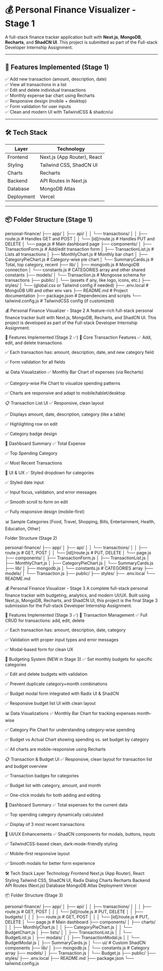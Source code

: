 # 💰 Personal Finance Visualizer - Stage 1

A full-stack finance tracker application built with **Next.js**, **MongoDB**, **Recharts**, and **ShadCN UI**. This project is submitted as part of the Full-stack Developer Internship Assignment.

---

## 🚀 Features Implemented (Stage 1)

✅ Add new transaction (amount, description, date)  
✅ View all transactions in a list  
✅ Edit and delete individual transactions  
✅ Monthly expense bar chart using Recharts  
✅ Responsive design (mobile + desktop)  
✅ Form validation for user inputs  
✅ Clean and modern UI with TailwindCSS & shadcn/ui  

---

## 🛠️ Tech Stack

| Layer       | Technology |
|-------------|------------|
| Frontend    | Next.js (App Router), React |
| Styling     | Tailwind CSS, ShadCN UI |
| Charts      | Recharts |
| Backend     | API Routes in Next.js |
| Database    | MongoDB Atlas |
| Deployment  | Vercel |

---

## 📦 Folder Structure (Stage 1)

personal-finance/
├── app/
│   ├── api/
│   │   └── transactions/
│   │       ├── route.js           # Handles GET and POST
│   │       └── [id]/route.js      # Handles PUT and DELETE
│   └── page.js                    # Main dashboard page
├── components/
│   ├── TransactionForm.js         # Add/edit transaction form
│   ├── TransactionList.js         # Lists all transactions
│   ├── MonthlyChart.js            # Monthly bar chart
│   ├── CategoryPieChart.js        # Category-wise pie chart
│   └── SummaryCards.js            # Total, top category, recent
├── lib/
│   ├── mongodb.js                 # MongoDB connection
│   └── constants.js              # CATEGORIES array and other shared constants
├── models/
│   └── Transaction.js             # Mongoose schema for transactions
├── public/
│   └── (assets if any, like logo, icons, etc.)
├── styles/
│   └── (global.css or Tailwind config if needed)
├── .env.local                     # MongoDB URI and other env vars
├── README.md                      # Project documentation
├── package.json                   # Dependencies and scripts
└── tailwind.config.js             # TailwindCSS config (if customized)



💰 Personal Finance Visualizer - Stage 2
A feature-rich full-stack personal finance tracker built with Next.js, MongoDB, Recharts, and ShadCN UI. This project is developed as part of the Full-stack Developer Internship Assignment.

🚀 Features Implemented (Stage 2 ✅)
🔄 Core Transaction Features
✅ Add, edit, and delete transactions

✅ Each transaction has: amount, description, date, and new category field

✅ Form validation for all fields

📊 Data Visualization
✅ Monthly Bar Chart of expenses (via Recharts)

✅ Category-wise Pie Chart to visualize spending patterns

✅ Charts are responsive and adapt to mobile/tablet/desktop

📋 Transaction List UI
✅ Responsive, clean layout

✅ Displays amount, date, description, category (like a table)

✅ Highlighting row on edit

✅ Category badge design

📌 Dashboard Summary
✅ Total Expense

✅ Top Spending Category

✅ Most Recent Transactions

💅 UI & UX
✅ Styled dropdown for categories

✅ Styled date input

✅ Input focus, validation, and error messages

✅ Smooth scroll to form on edit

✅ Fully responsive design (mobile-first)

📊 Sample Categories
    [Food, Travel, Shopping, Bills, Entertainment, Health, Education, Other]

Folder Structure (Stage 2)

personal-finance/
├── app/
│   ├── api/
│   │   └── transactions/
│   │       ├── route.js           # GET, POST
│   │       └── [id]/route.js      # PUT, DELETE
│   └── page.js
├── components/
│   ├── TransactionForm.js
│   ├── TransactionList.js
│   ├── MonthlyChart.js
│   ├── CategoryPieChart.js
│   └── SummaryCards.js
├── lib/
│   ├── mongodb.js
│   └── constants.js               # CATEGORIES array
├── models/
│   └── Transaction.js
├── public/
├── styles/
├── .env.local
└── README.md


💰 Personal Finance Visualizer - Stage 3
A complete full-stack personal finance tracker with budgeting, analytics, and modern UI/UX. Built using Next.js, MongoDB, Recharts, and ShadCN UI, this project is the final Stage 3 submission for the Full-stack Developer Internship Assignment.

🚀 Features Implemented (Stage 3 ✅)
🔄 Transaction Management
✅ Full CRUD for transactions: add, edit, delete

✅ Each transaction has: amount, description, date, category

✅ Validation with proper input types and error messages

✅ Modal-based form for clean UX

💸 Budgeting System (NEW in Stage 3)
✅ Set monthly budgets for specific categories

✅ Edit and delete budgets with validation

✅ Prevent duplicate category+month combinations

✅ Budget modal form integrated with Radix UI & ShadCN

✅ Responsive budget list UI with clean layout

📊 Data Visualizations
✅ Monthly Bar Chart for tracking expenses month-wise

✅ Category Pie Chart for understanding category-wise spending

✅ Budget vs Actual Chart showing spending vs. set budget by category

✅ All charts are mobile-responsive using Recharts

📋 Transaction & Budget UI
✅ Responsive, clean layout for transaction list and budget overview

✅ Transaction badges for categories

✅ Budget list with category, amount, and month

✅ One-click modals for both adding and editing

📌 Dashboard Summary
✅ Total expenses for the current data

✅ Top spending category dynamically calculated

✅ Display of 3 most recent transactions

💅 UI/UX Enhancements
✅ ShadCN components for modals, buttons, inputs

✅ TailwindCSS-based clean, dark-mode-friendly styling

✅ Mobile-first responsive layout

✅ Smooth modals for better form experience

🛠️ Tech Stack
Layer	Technology
Frontend	Next.js (App Router), React
Styling	Tailwind CSS, ShadCN UI, Radix Dialog
Charts	Recharts
Backend	API Routes (Next.js)
Database	MongoDB Atlas
Deployment	Vercel

📦 Folder Structure (Stage 3)

personal-finance/
├── app/
│   ├── api/
│   │   ├── transactions/
│   │   │   ├── route.js           # GET, POST
│   │   │   └── [id]/route.js      # PUT, DELETE
│   │   ├── budgets/
│   │   │   ├── route.js           # GET, POST
│   │   │   └── [id]/route.js      # PUT, DELETE
│   └── page.js                    # Main dashboard
├── components/
│   ├── charts/
│   │   ├── MonthlyChart.js
│   │   ├── CategoryPieChart.js
│   │   └── BudgetChart.js
│   ├── lists/
│   │   ├── TransactionList.js
│   │   └── BudgetList.js
│   ├── modals/
│   │   ├── TransactionModal.js
│   │   └── BudgetModal.js
│   ├── SummaryCards.js
│   └── ui/                        # Custom ShadCN components
├── lib/
│   ├── mongodb.js
│   └── constants.js              # Category array
├── models/
│   ├── Transaction.js
│   └── Budget.js
├── public/
├── styles/
├── .env.local
├── README.md
├── package.json
└── tailwind.config.js
